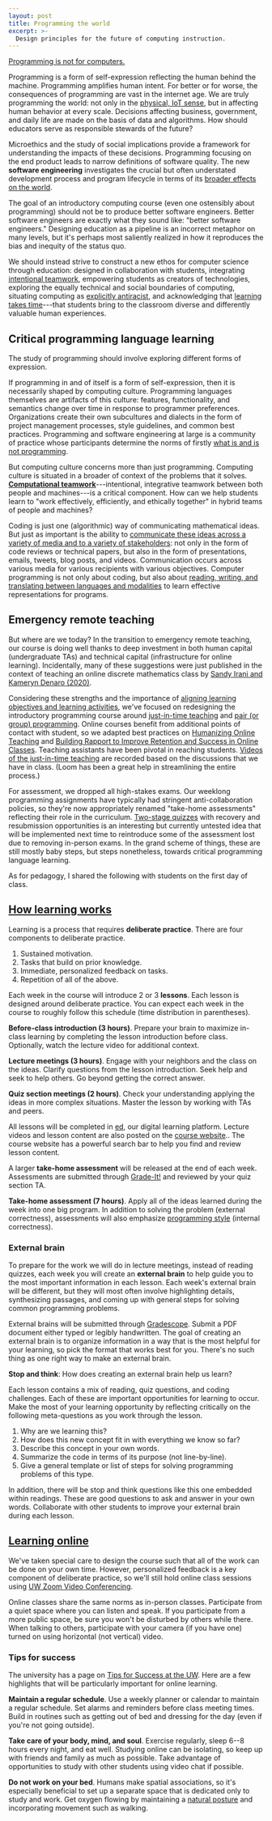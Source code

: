 ```yaml
---
layout: post
title: Programming the world
excerpt: >-
  Design principles for the future of computing instruction.
---
```


[Programming is not for computers.](https://doi.org/10.1145/3328778.3366794)

Programming is a form of self-expression reflecting the human behind the machine. Programming amplifies human intent. For better or for worse, the consequences of programming are vast in the internet age. We are truly programming the world: not only in the [physical, IoT sense](https://www.youtube.com/watch?v=10cSIY20vAk), but in affecting human behavior at every scale. Decisions affecting business, government, and daily life are made on the basis of data and algorithms. How should educators serve as responsible stewards of the future?

Microethics and the study of social implications provide a framework for understanding the impacts of these decisions. Programming focusing on the end product leads to narrow definitions of software quality. The new **software engineering** investigates the crucial but often understated development process and program lifecycle in terms of its [broader effects on the world](https://medium.com/bits-and-behavior/21st-grand-challenges-for-computing-education-f5e937d57155).

The goal of an introductory computing course (even one ostensibly about programming) should not be to produce better software engineers. Better software engineers are exactly what they sound like: "better software engineers." Designing education as a pipeline is an incorrect metaphor on many levels, but it's perhaps most saliently realized in how it reproduces the bias and inequity of the status quo.

We should instead strive to construct a new ethos for computer science through education: designed in collaboration with students, integrating [intentional teamwork](https://www.pblworks.org/what-is-pbl), empowering students as creators of technologies, exploring the equally technical and social boundaries of computing, situating computing as [explicitly antiracist](https://wac.colostate.edu/books/perspectives/labor/), and acknowledging that [learning takes time](https://www.youtube.com/watch?v=srDYfqoUQRw)---that students bring to the classroom diverse and differently valuable human experiences.

## Critical programming language learning

The study of programming should involve exploring different forms of expression.

If programming in and of itself is a form of self-expression, then it is necessarily shaped by computing culture. Programming languages themselves are artifacts of this culture: features, functionality, and semantics change over time in response to programmer preferences. Organizations create their own subcultures and dialects in the form of project management processes, style guidelines, and common best practices. Programming and software engineering at large is a community of practice whose participants determine the norms of firstly [what is and is not programming](https://laras126.github.io/pls-webapp/).

But computing culture concerns more than just programming. Computing culture is situated in a broader of context of the problems that it solves. [**Computational teamwork**](https://cacm.acm.org/blogs/blog-cacm/244188-computational-thinking-or-computational-teamwork/fulltext)---intentional, integrative teamwork between both people and machines---is a critical component. How can we help students learn to "work effectively, efficiently, and ethically together" in hybrid teams of people and machines?

Coding is just one (algorithmic) way of communicating mathematical ideas. But just as important is the ability to [communicate these ideas across a variety of media and to a variety of stakeholders](https://cacm.acm.org/news/236858-when-computer-science-majors-take-improv/fulltext): not only in the form of code reviews or technical papers, but also in the form of presentations, emails, tweets, blog posts, and videos. Communication occurs across various media for various recipients with various objectives. Computer programming is not only about coding, but also about [reading, writing, and translating between languages and modalities](https://www.youtube.com/watch?v=g1ib43q3uXQ) to learn effective representations for programs.

## Emergency remote teaching

But where are we today? In the transition to emergency remote teaching, our course is doing well thanks to deep investment in both human capital (undergraduate TAs) and technical capital (infrastructure for online learning). Incidentally, many of these suggestions were just published in the context of teaching an online discrete mathematics class by [Sandy Irani and Kameryn Denaro (2020)](https://www.youtube.com/watch?v=a5PK71a7ShU).

Considering these strengths and the importance of [aligning learning objectives and learning activities](https://laurenmarg.com/2020/04/14/tips-for-teaching-online-from-a-researcher-and-instructor-of-online-learning/), we've focused on redesigning the introductory programming course around [just-in-time teaching](https://cft.vanderbilt.edu/guides-sub-pages/just-in-time-teaching-jitt/) and [pair (or group) programming](https://doi.org/10.1145/2492007.2492020). Online courses benefit from additional points of contact with student, so we adapted best practices on [Humanizing Online Teaching](https://docs.google.com/document/d/1Umj2HpNZcscye2REOZPTONfKMjevC-qBsB5NneJ-HF0/edit) and [Building Rapport to Improve Retention and Success in Online Classes](http://www.rebeccaglazier.net/wp-content/uploads/2019/11/Building-Rapport-to-Improve-Retention-and-Success-Online-Glazier-Legal-Offprint.pdf). Teaching assistants have been pivotal in reaching students. [Videos of the just-in-time teaching](https://loom.com/share/folder/435ec533843a418ea1da768c06cc2d68) are recorded based on the discussions that we have in class. (Loom has been a great help in streamlining the entire process.)

For assessment, we dropped all high-stakes exams. Our weeklong programming assignments have typically had stringent anti-collaboration policies, so they're now appropriately renamed "take-home assessments" reflecting their role in the curriculum. [Two-stage quizzes](https://doi.org/10.1145/3328778.3366938) with recovery and resubmission opportunities is an interesting but currently untested idea that will be implemented next time to reintroduce some of the assessment lost due to removing in-person exams. In the grand scheme of things, these are still mostly baby steps, but steps nonetheless, towards critical programming language learning.

As for pedagogy, I shared the following with students on the first day of class.

## [How learning works](https://courses.cs.washington.edu/courses/cse143/20sp/lessons/00/#how-learning-works)

Learning is a process that requires **deliberate practice**. There are four components to deliberate practice.

1. Sustained motivation.
2. Tasks that build on prior knowledge.
3. Immediate, personalized feedback on tasks.
4. Repetition of all of the above.

Each week in the course will introduce 2 or 3 **lessons**. Each lesson is designed around deliberate practice. You can expect each week in the course to roughly follow this schedule (time distribution in parentheses).

**Before-class introduction (3 hours)**. Prepare your brain to maximize in-class learning by completing the lesson introduction before class. Optionally, watch the lecture video for additional context.

**Lecture meetings (3 hours)**. Engage with your neighbors and the class on the ideas. Clarify questions from the lesson introduction. Seek help and seek to help others. Go beyond getting the correct answer.

**Quiz section meetings (2 hours)**. Check your understanding applying the ideas in more complex situations. Master the lesson by working with TAs and peers.

All lessons will be completed in [ed](https://us.edstem.org/dashboard), our digital learning platform. Lecture videos and lesson content are also posted on the [course website](https://courses.cs.washington.edu/courses/cse143/20sp/).. The course website has a powerful search bar to help you find and review lesson content.

A larger **take-home assessment** will be released at the end of each week. Assessments are submitted through [Grade-It!](https://gradeit.cs.washington.edu/uwcse/) and reviewed by your quiz section TA.

**Take-home assessment (7 hours)**. Apply all of the ideas learned during the week into one big program. In addition to solving the problem (external correctness), assessments will also emphasize [programming style](https://courses.cs.washington.edu/courses/cse143/20sp/style/) (internal correctness).

### External brain

To prepare for the work we will do in lecture meetings, instead of reading quizzes, each week you will create an **external brain** to help guide you to the most important information in each lesson. Each week's external brain will be different, but they will most often involve highlighting details, synthesizing passages, and coming up with general steps for solving common programming problems.

External brains will be submitted through [Gradescope](https://www.gradescope.com/). Submit a PDF document either typed or legibly handwritten. The goal of creating an external brain is to organize information in a way that is the most helpful for your learning, so pick the format that works best for you. There's no such thing as one right way to make an external brain.

**Stop and think**: How does creating an external brain help us learn?

Each lesson contains a mix of reading, quiz questions, and coding challenges. Each of these are important opportunities for learning to occur. Make the most of your learning opportunity by reflecting critically on the following meta-questions as you work through the lesson.

1. Why are we learning this?
1. How does this new concept fit in with everything we know so far?
1. Describe this concept in your own words.
1. Summarize the code in terms of its purpose (not line-by-line).
1. Give a general template or list of steps for solving programming problems of this type.

In addition, there will be stop and think questions like this one embedded within readings. These are good questions to ask and answer in your own words. Collaborate with other students to improve your external brain during each lesson.

## [Learning online](https://courses.cs.washington.edu/courses/cse143/20sp/lessons/00/#learning-online)

We've taken special care to design the course such that all of the work can be done on your own time. However, personalized feedback is a key component of deliberate practice, so we'll still hold online class sessions using [UW Zoom Video Conferencing](https://itconnect.uw.edu/connect/phones/conferencing/zoom-video-conferencing/).

Online classes share the same norms as in-person classes. Participate from a quiet space where you can listen and speak. If you participate from a more public space, be sure you won't be disturbed by others while there. When talking to others, participate with your camera (if you have one) turned on using horizontal (not vertical) video.

### Tips for success

The university has a page on [Tips for Success at the UW](https://webster.uaa.washington.edu/asp/website/study-skills/tips-for-success-at-the-university-of-washington/). Here are a few highlights that will be particularly important for online learning.

**Maintain a regular schedule**. Use a weekly planner or calendar to maintain a regular schedule. Set alarms and reminders before class meeting times. Build in routines such as getting out of bed and dressing for the day (even if you're not going outside).

**Take care of your body, mind, and soul**. Exercise regularly, sleep 6--8 hours every night, and eat well. Studying online can be isolating, so keep up with friends and family as much as possible. Take advantage of opportunities to study with other students using video chat if possible.

**Do not work on your bed**. Humans make spatial associations, so it's especially beneficial to set up a separate space that is dedicated only to study and work. Get oxygen flowing by maintaining a [natural posture](https://thewholeu.uw.edu/2016/07/01/natural-posture/) and incorporating movement such as walking.
